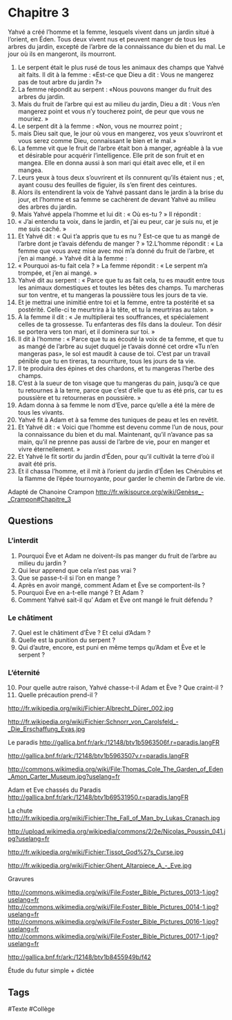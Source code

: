 # Chapitre 3

Yahvé a créé l’homme et la femme, lesquels vivent dans un jardin situé à l’orient, en Éden. Tous deux vivent nus et peuvent manger de tous les arbres du jardin, excepté de l’arbre de la connaissance du bien et du mal. Le jour où ils en mangeront, ils mourront.

1. Le serpent était le plus rusé de tous les animaux des champs que Yahvé ait faits. Il dit à la femme : «Est-ce que Dieu a dit : Vous ne mangerez pas de tout arbre du jardin ?»
2. La femme répondit au serpent : «Nous pouvons manger du fruit des arbres du jardin.
3. Mais du fruit de l’arbre qui est au milieu du jardin, Dieu a dit : Vous n’en mangerez point et vous n’y toucherez point, de peur que vous ne mouriez. »
4. Le serpent dit à la femme : «Non, vous ne mourrez point ;
5. mais Dieu sait que, le jour où vous en mangerez, vos yeux s’ouvriront et vous serez comme Dieu, connaissant le bien et le mal.»
6. La femme vit que le fruit de l’arbre était bon à manger, agréable à la vue et désirable pour acquérir l’intelligence. Elle prit de son fruit et en mangea. Elle en donna aussi à son mari qui était avec elle, et il en mangea.
7. Leurs yeux à tous deux s’ouvrirent et ils connurent qu’ils étaient nus ; et, ayant cousu des feuilles de figuier, ils s’en firent des ceintures.
8. Alors ils entendirent la voix de Yahvé passant dans le jardin à la brise du jour, et l’homme et sa femme se cachèrent de devant Yahvé au milieu des arbres du jardin.
9. Mais Yahvé appela l’homme et lui dit : « Où es-tu ? » Il répondit : 
10. « J’ai entendu ta voix, dans le jardin, et j’ai eu peur, car je suis nu, et je me suis caché. »
11. Et Yahvé dit : « Qui t’a appris que tu es nu ? Est-ce que tu as mangé de l’arbre dont je t’avais défendu de manger ? »
12.L’homme répondit : « La femme que vous avez mise avec moi m’a donné du fruit de l’arbre, et j’en ai mangé. » Yahvé dit à la femme :
13. « Pourquoi as-tu fait cela ? » La femme répondit : « Le serpent m’a trompée, et j’en ai mangé. »
14. Yahvé dit au serpent : « Parce que tu as fait cela, tu es maudit entre tous les animaux domestiques et toutes les bêtes des champs. Tu marcheras sur ton ventre, et tu mangeras la poussière tous les jours de ta vie.
15. Et je mettrai une inimitié entre toi et la femme, entre ta postérité et sa postérité. Celle-ci te meurtrira à la tête, et tu la meurtriras au talon. »
16. À la femme il dit : « Je multiplierai tes souffrances, et spécialement celles de ta grossesse. Tu enfanteras des fils dans la douleur. Ton désir se portera vers ton mari, et il dominera sur toi. »
17. Il dit à l’homme : « Parce que tu as écouté la voix de ta femme, et que tu as mangé de l’arbre au sujet duquel je t’avais donné cet ordre «Tu n’en mangeras pas», le sol est maudit à cause de toi. C’est par un travail pénible que tu en tireras, ta nourriture, tous les jours de ta vie.
18. Il te produira des épines et des chardons, et tu mangeras l’herbe des champs.
19. C’est à la sueur de ton visage que tu mangeras du pain, jusqu’à ce que tu retournes à la terre, parce que c’est d’elle que tu as été pris, car tu es poussière et tu retourneras en poussière. »
20. Adam donna à sa femme le nom d’Eve, parce qu’elle a été la mère de tous les vivants.
21. Yahvé fit à Adam et à sa femme des tuniques de peau et les en revêtit.
22. Et Yahvé dit : « Voici que l’homme est devenu comme l’un de nous, pour la connaissance du bien et du mal. Maintenant, qu’il n’avance pas sa main, qu’il ne prenne pas aussi de l’arbre de vie, pour en manger et vivre éternellement. »
23. Et Yahvé le fit sortir du jardin d’Éden, pour qu’il cultivât la terre d’où il avait été pris.
24. Et il chassa l’homme, et il mit à l’orient du jardin d’Éden les Chérubins et la flamme de l’épée tournoyante, pour garder le chemin de l’arbre de vie.

Adapté de Chanoine Crampon
http://fr.wikisource.org/wiki/Genèse_-_Crampon#Chapitre_3

## Questions

### L’interdit

1. Pourquoi Ève et Adam ne doivent-ils pas manger du fruit de l’arbre au milieu du jardin ?
2. Qui leur apprend que cela n’est pas vrai ?
3. Que se passe-t-il si l’on en mange ?
4. Après en avoir mangé, comment Adam et Ève se comportent-ils ?
5. Pourquoi Ève en a-t-elle mangé ? Et Adam ?
6. Comment Yahvé sait-il qu’ Adam et Ève ont mangé le fruit défendu ?

### Le châtiment

7. Quel est le châtiment d’Ève ? Et celui d’Adam ?
8. Quelle est la punition du serpent ?
9. Qui d’autre, encore, est puni en même temps qu’Adam et Ève et le serpent ?

### L’éternité

10. Pour quelle autre raison, Yahvé chasse-t-il Adam et Ève ? Que craint-il ?
11. Quelle précaution prend-il ?


http://fr.wikipedia.org/wiki/Fichier:Albrecht_Dürer_002.jpg

http://fr.wikipedia.org/wiki/Fichier:Schnorr_von_Carolsfeld_-_Die_Erschaffung_Evas.jpg

Le paradis
http://gallica.bnf.fr/ark:/12148/btv1b5963506f.r=paradis.langFR

http://gallica.bnf.fr/ark:/12148/btv1b5963507v.r=paradis.langFR

http://commons.wikimedia.org/wiki/File:Thomas_Cole_The_Garden_of_Eden_Amon_Carter_Museum.jpg?uselang=fr

Adam et Eve chassés du Paradis
http://gallica.bnf.fr/ark:/12148/btv1b69531950.r=paradis.langFR

La chute
http://fr.wikipedia.org/wiki/Fichier:The_Fall_of_Man_by_Lukas_Cranach.jpg

http://upload.wikimedia.org/wikipedia/commons/2/2e/Nicolas_Poussin_041.jpg?uselang=fr

http://fr.wikipedia.org/wiki/Fichier:Tissot_God%27s_Curse.jpg

http://fr.wikipedia.org/wiki/Fichier:Ghent_Altarpiece_A_-_Eve.jpg

Gravures

http://commons.wikimedia.org/wiki/File:Foster_Bible_Pictures_0013-1.jpg?uselang=fr
http://commons.wikimedia.org/wiki/File:Foster_Bible_Pictures_0014-1.jpg?uselang=fr
http://commons.wikimedia.org/wiki/File:Foster_Bible_Pictures_0016-1.jpg?uselang=fr
http://commons.wikimedia.org/wiki/File:Foster_Bible_Pictures_0017-1.jpg?uselang=fr

http://gallica.bnf.fr/ark:/12148/btv1b8455949b/f42

Étude du futur simple + dictée

## Tags

#Texte #Collège 